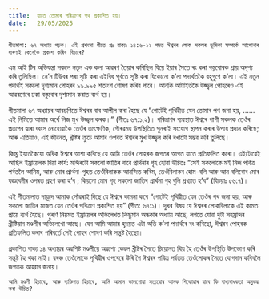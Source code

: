 ```yaml
---
title:  যাতে তোমাৰ পৰিত্ৰাণৰ পথ প্রকাশিত হয়।
date:   29/05/2025
---
```


`গীতমালা: ৬৭ অধ্যায় পঢ়ক। এই প্রশংসা গীতে প্রঃ বাক্যঃ ১৪:৬-১২ পদত ঈশ্বৰৰ লোক সকলৰ ভূমিকা সম্পৰ্কে আপোনাৰ ধাৰণাই কেনেকৈ প্রকাশ কৰিব বিচাৰে?`

এম আই টিৰ অভিযন্তা সকলে নতুন এক কলা আৱৰণ তৈয়াৰ কৰিছিল যিয়ে ইয়াৰ সৈতে ৰং কৰা বস্তুবোৰক প্ৰায় অদৃশ্য কৰি তুলিছিল। নে’ন টিউবৰ পৰা সৃষ্টি কৰা এইবিধ পূৰ্বতে সৃষ্টি কৰা যিকোনো ক’লা পদার্থতকৈ বহুগুণে ক’লা। এই নতুন পদার্থই সকলো দৃশ্যমান পোহৰৰ ৯৯.৯৯৫ শতাংশ শোষণ কৰিব পাৰে। আনকি আটাইতকৈ উজ্জ্বল পোহৰেও এই আৱৰণেৰে ঢকা বস্তুবোৰ দৃশ্যমান কৰাত ব্যর্থ হয়।

গীতমালা ৬৭ অধ্যায়ৰ আৰম্ভণিতে ঈশ্বৰৰ বাব আপীল কৰা হৈছে যে “গোটেই পৃথিৱীত যেন তোমাৰ পথ জনা হয়, …… এই নিমিত্তে আমাৰ অৰ্থে নিজ মুখ উজ্জ্বল কৰক।” (গীতঃ ৬৭:১,২)। পৰিত্ৰাণৰ ব্যৱস্থাত ঈশ্বৰে পাপী সকলক তেওঁৰ প্ৰতাপৰ দ্বাৰা ধ্বংস নোহোৱাকৈ তেওঁৰ তাৎক্ষণিক, গৌৰৱময় উপস্থিতিত পুনৰাই সংযোগ স্থাপন কৰাৰ উপায় প্ৰদান কৰিছে; আৰু এতিয়াও, এই জীৱনত, খ্ৰীষ্টৰ ক্রুচে আমাৰ ওপৰত ঈশ্বৰৰ মুখ উজ্জ্বল কৰি ৰখাটো সম্ভৱ কৰি তুলিছে।

কিন্তু ইয়াতকৈয়ো অধিক ঈশ্বৰে আশা কৰিছে যে আমি তেওঁৰ পোহৰক জগতৰ আগত যাতে প্রতিফলিত কৰো। এইটোৱেই আছিল ইস্রায়েলক দিয়া কার্য: মন্দিৰটো সকলো জাতিৰ বাবে প্ৰাৰ্থনাৰ গৃহ হোৱা উচিতঃ “সেই সকলোকে মই নিজ পবিত্র পর্বতলৈ আনিম, আৰু মোৰ প্রার্থনা-গৃহত তেওঁবিলাকক আনন্দিত কৰিম, তেওঁবিলাকৰ হোম-বলি আৰু আন বলিবোৰ মোৰ যজ্ঞবেদীৰ ওপৰত গ্ৰহণ কৰা হ’ব ; কিয়নো মোৰ গৃহ সকলো জাতিৰ প্ৰাৰ্থনা গৃহ বুলি প্রখ্যাত হ’ব” (যিচয়াঃ ৫৬:৭)।

এই গীতমালাত দায়ুদে আমাক সোঁৱৰাই দিছে যে ঈশ্বৰে কামনা কৰে “গোটেই পৃথিৱীত যেন তেওঁৰ পথ জনা হয়, আৰু সকলো জাতিৰ মাজত যেন তেওঁৰ পৰিত্ৰাণ প্রকাশিত হয়” (গীত: ৬৭:১)। দুখৰ বিষয় যে ঈশ্বৰৰ লোকবিলাকে এই কামত প্ৰায়ে ব্যর্থ হৈছে। পুৰণি নিয়মত ইস্রায়েলৰ অভিলেখত কিছুমান অন্ধকাৰ অধ্যায় আছে, লগতে যোৱা দুটা সহস্রাব্দৰ খ্রীষ্টিয়ান মণ্ডলীৰ অভিলেখো আছে। যেন আমি আমাৰ হৃদয়ত এটা অতি ক’লা পদাৰ্থৰে ৰং কৰিছো, ঈশ্বৰৰ পোহৰক প্ৰতিফলিত কৰাৰ পৰিবৰ্তে সেই পোহৰ শোষণ কৰি সন্তুষ্ট হৈছো।

প্রকাশিত বাক্য ১৪ অধ্যায়ৰ অৱশিষ্ট মণ্ডলীয়ে অৱশ্যে কেৱল খ্ৰীষ্টৰ সৈতে চিয়োনত থিয় হৈ তেওঁৰ উপস্থিতি উপভোগ কৰি সন্তুষ্ট হৈ থকা নাই। বৰঞ্চ তেওঁলোকে পৃথিৱীৰ ওপৰেৰে উৰি গৈ ঈশ্বৰৰ পবিত্ৰ পৰ্বতত তেওঁলোকৰ সৈতে যোগদান কৰিবলৈ জগতক আহ্বান জনায়।

`আমি মণ্ডলী হিচাবে, আৰু ব্যক্তিগত হিচাবে, আমি আমান ভালপোৱা সত্যবোৰ আনক শিকোৱাৰ বাবে কি বাধ্যবাধকতা অনুভৱ কৰা উচিত?`